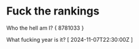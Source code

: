 # Fuck the rankings

Who the hell am I?
{ 8781033 }

What fucking year is it?
[ 2024-11-07T22:30:00Z ]
